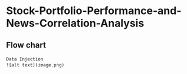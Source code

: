# Stock-Portfolio-Performance-and-News-Correlation-Analysis


## Flow chart 
    Data Injection 
    ![alt text](image.png)


